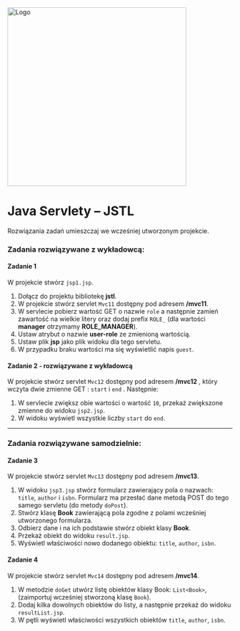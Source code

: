 <img alt="Logo" src="http://coderslab.pl/svg/logo-coderslab.svg" width="400">

# Java Servlety – JSTL


Rozwiązania zadań umieszczaj we wcześniej utworzonym projekcie.

### Zadania rozwiązywane z wykładowcą:

#### Zadanie 1

W projekcie stwórz `jsp1.jsp`.
1. Dołącz do projektu bibliotekę **jstl**.
2. W projekcie stwórz servlet `Mvc11` dostępny pod adresem **/mvc11**.
3. W servlecie pobierz wartość GET o nazwie `role` a następnie zamień zawartość na wielkie litery oraz dodaj prefix `ROLE_` 
 (dla wartości **manager**  otrzymamy **ROLE_MANAGER**).
4. Ustaw atrybut o nazwie **user-role** ze zmienioną wartością.
4. Ustaw plik **jsp** jako plik widoku dla tego servletu.
5. W przypadku braku wartości ma się wyświetlić napis `guest`.

#### Zadanie 2 - rozwiązywane z wykładowcą

W projekcie stwórz servlet `Mvc12` dostępny pod adresem **/mvc12** ,
 który wczyta dwie zmienne GET : ```start``` i ```end``` . Następnie: 
1. W servlecie zwiększ obie wartości o wartość `10`, przekaż zwiększone zmienne do widoku `jsp2.jsp`.
2. W widoku wyświetl  wszystkie liczby  ```start``` do ```end```. 

-----------------------------------------------------------------------------
### Zadania rozwiązywane samodzielnie:

#### Zadanie 3

W projekcie stwórz servlet `Mvc13` dostępny pod adresem **/mvc13**. 
1. W widoku `jsp3.jsp` stwórz formularz zawierający pola o nazwach: `title`, `author` i `isbn`.
 Formularz ma przesłać dane metodą POST do tego samego servletu (do metody `doPost`).
2. Stwórz klasę **Book** zawierającą pola zgodne z polami wcześniej utworzonego formularza.
3. Odbierz dane i na ich podstawie stwórz obiekt klasy **Book**.
4. Przekaż obiekt do widoku `result.jsp`. 
5. Wyświetl właściwości nowo dodanego obiektu: `title`, `author`, `isbn`.

#### Zadanie 4

W projekcie stwórz servlet `Mvc14` dostępny pod adresem **/mvc14**. 
1. W metodzie `doGet` utwórz listę obiektów klasy Book: `List<Book>`, (zaimportuj wcześniej stworzoną klasę `Book`).
2. Dodaj kilka dowolnych obiektów do listy, a następnie przekaż do widoku `resultList.jsp`. 
3. W pętli wyświetl właściwości wszystkich obiektów `title`, `author`, `isbn`.
